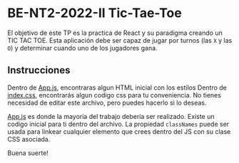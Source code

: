 # BE-NT2-2022-II Tic-Tae-Toe

El objetivo de este TP es la practica de React y su paradigma creando un TIC TAC TOE.
Esta aplicación debe ser capaz de jugar por turnos (las `X` y las `O`) y determinar cuando uno de los jugadores gana.

## Instrucciones

Dentro de [App.js](/App.js), encontraras algun HTML inicial con los estilos
Dentro de [index.css](/index.css), encontrarás algun codigo css para tu conveniencia. No tienes necesidad de editar este archivo, pero puedes hacerlo si lo deseas.

[App.js](/App.js)  es donde la mayoría del trabajo debería ser realizado. Existe un codigo inicial para ti dentro del archivo. La propiedad `classNames` puede ser usada para linkear cualquier elemento que crees dentro del JS con su clase CSS asociada.

Buena suerte!